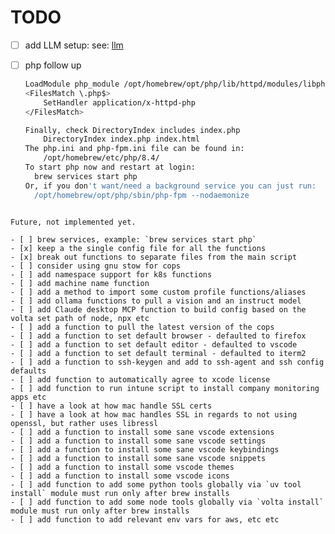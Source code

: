 # TODO

- [ ]  add LLM setup: see: [llm](./../.ideas/llm-setup.txt)

- [ ]  php follow up

    ```sh To enable PHP in Apache add the following to httpd.conf and restart Apache:
    LoadModule php_module /opt/homebrew/opt/php/lib/httpd/modules/libphp.so
    <FilesMatch \.php$>
        SetHandler application/x-httpd-php
    </FilesMatch>

    Finally, check DirectoryIndex includes index.php
        DirectoryIndex index.php index.html
    The php.ini and php-fpm.ini file can be found in:
        /opt/homebrew/etc/php/8.4/
    To start php now and restart at login:
      brew services start php
    Or, if you don't want/need a background service you can just run:
      /opt/homebrew/opt/php/sbin/php-fpm --nodaemonize
  ```

Future, not implemented yet.

- [ ] brew services, example: `brew services start php`
- [x] keep a the single config file for all the functions
- [x] break out functions to separate files from the main script
- [ ] consider using gnu stow for cops
- [ ] add namespace support for k8s functions
- [ ] add machine name function
- [ ] add a method to import some custom profile functions/aliases
- [ ] add ollama functions to pull a vision and an instruct model
- [ ] add Claude desktop MCP function to build config based on the volta set path of node, npx etc
- [ ] add a function to pull the latest version of the cops
- [ ] add a function to set default browser - defaulted to firefox
- [ ] add a function to set default editor - defaulted to vscode
- [ ] add a function to set default terminal - defaulted to iterm2
- [ ] add a function to ssh-keygen and add to ssh-agent and ssh config defaults
- [ ] add function to automatically agree to xcode license
- [ ] add function to run intune script to install company monitoring apps etc
- [ ] have a look at how mac handle SSL certs
- [ ] have a look at how mac handles SSL in regards to not using openssl, but rather uses libressl
- [ ] add a function to install some sane vscode extensions
- [ ] add a function to install some sane vscode settings
- [ ] add a function to install some sane vscode keybindings
- [ ] add a function to install some sane vscode snippets
- [ ] add a function to install some vscode themes
- [ ] add a function to install some vscode icons
- [ ] add function to add some python tools globally via `uv tool install` module must run only after brew installs
- [ ] add function to add some node tools globally via `volta install` module must run only after brew installs
- [ ] add function to add relevant env vars for aws, etc etc
